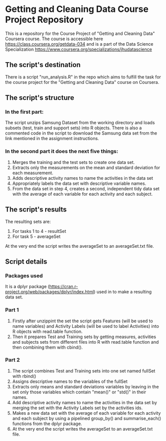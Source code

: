 # Getting and Cleaning Data Course Project Repository

This is a repository for the Course Project of "Getting and Cleaning Data" Coursera course. The course is accessible here https://class.coursera.org/getdata-034 and is a part of the Data Science Specialization https://www.coursera.org/specializations/jhudatascience

## The script's destination

There is a script "run_analysis.R" in the repo which aims to fulfill the task for the course project for the "Getting and Cleaning Data" course on Coursera.

## The script's structure

### In the first part:
The script unzips Samsung Dataset from the working directory and loads subsets (test, train and support sets) into R objects. There is also a commented code in the script to download the Samsung data set from the link mentioned in the assignment instructions.

### In the second part it does the next five things:
 1. Merges the training and the test sets to create one data set.
 2. Extracts only the measurements on the mean and standard deviation for each measurement. 
 3. Adds descriptive activity names to name the activities in the data set
 4. Appropriately labels the data set with descriptive variable names. 
 5. From the data set in step 4, creates a second, independent tidy data set with the average of each variable for each activity and each subject.

## The script's results

The resulting sets are:
   1. For tasks 1 to 4 - resultSet
   2. For task 5       - averageSet

At the very end the script writes the averageSet to an averageSet.txt file.

## Script details

### Packages used
It is a dplyr package (https://cran.r-project.org/web/packages/dplyr/index.html) used in to make a resulting data set.

### Part 1

1. Firstly after unzippint the set the script gets Features (will be used to name variables) and Activity Labels (will be used to label Activities) into R objects with read.table function.
2. Then it prepares Test and Training sets by getting measures, activities and subjects sets from different files into R with read.table function and then combining them with cbind().

### Part 2

1. The script combines Test and Training sets into one set named fullSet with rbind()
2. Assigns descriptive names to the variables of the fullSet
3. Extracts only means and standard deviations variables by leaving in the set only those variables which contain "mean()" or "std()" in their names.
4. Add descriptive activity names to name the activities in the data set by merging the set with the Activity Labels set by the activities ids.
5. Makes a new data set with the average of each variable for each activity and each subject by using a pipelined group_by() and summarise_each() functions from the dplyr package.
6. At the very end the script writes the averageSet to an averageSet.txt file.
